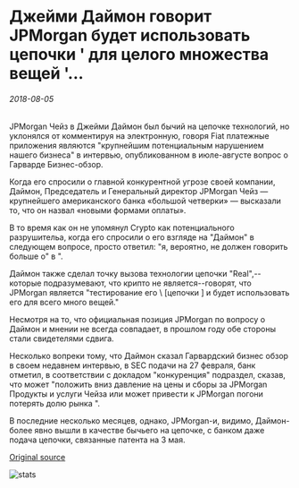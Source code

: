 # Джейми Даймон говорит JPMorgan будет использовать цепочки ' для целого множества вещей '...

###### 2018-08-05

JPMorgan Чейз в Джейми Даймон был бычий на цепочке технологий, но уклонялся от комментируя на электронную, говоря Fiat платежные приложения являются "крупнейшим потенциальным нарушением нашего бизнеса" в интервью, опубликованном в июле-августе вопрос о Гарварде Бизнес-обзор.

Когда его спросили о главной конкурентной угрозе своей компании, Даймон, Председатель и Генеральный директор JPMorgan Чейз — крупнейшего американского банка «большой четверки» — высказали то, что он назвал «новыми формами оплаты».

В то время как он не упомянул Crypto как потенциального разрушительа, когда его спросили о его взгляде на "Даймон" в следующем вопросе, просто ответил: "я, вероятно, не должен говорить больше о" в ".

Даймон также сделал точку вызова технологии цепочки "Real",--которые подразумевают, что крипто не является--говорят, что JPMorgan является "тестирование его \ [цепочки \] и будет использовать его для всего много вещей."

Несмотря на то, что официальная позиция JPMorgan по вопросу о Даймон и мнении не всегда совпадает, в прошлом году обе стороны стали свидетелями сдвига.

Несколько вопреки тому, что Даймон сказал Гарвардский бизнес обзор в своем недавнем интервью, в SEC подачи на 27 февраля, банк отметил, в соответствии с докладом "конкуренция" подраздел, сказав, что может "положить вниз давление на цены и сборы за JPMorgan Продукты и услуги Чейза или может привести к JPMorgan погони потерять долю рынка ".

В последние несколько месяцев, однако, JPMorgan-и, видимо, Даймон-более явно вышли в качестве бычьего на цепочке, с банком даже подача цепочки, связанные патента на 3 мая.

[Original source](https://cointelegraph.com/news/jamie-dimon-says-jpmorgan-will-use-blockchain-for-a-whole-lot-of-things)

![stats](https://c.statcounter.com/11760860/0/a89fa40b/1/ "stats")